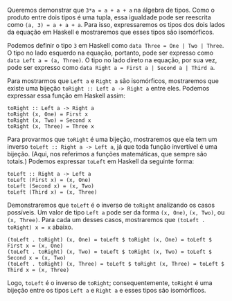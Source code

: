Queremos demonstrar que `3*a = a + a + a` na álgebra de tipos. Como o produto entre dois tipos é uma tupla, essa igualdade pode ser reescrita como `(a, 3) = a + a + a`. Para isso, expressaremos os tipos dos dois lados da equação em Haskell e mostraremos que esses tipos são isomórficos. 

Podemos definir o tipo `3` em Haskell como `data Three = One | Two | Three`. O tipo no lado esquerdo na equação, portanto, pode ser expresso como `data Left a = (a, Three)`. O tipo no lado direto na equação, por sua vez, pode ser expresso como `data Right a = First a | Second a | Third a`.

Para mostrarmos que `Left a` e `Right a` são isomórficos, mostraremos que existe uma bijeção `toRight :: Left a -> Right a` entre eles. Podemos expressar essa função em Haskell assim:
```
toRight :: Left a -> Right a
toRight (x, One) = First x
toRight (x, Two) = Second x
toRight (x, Three) = Three x
```

Para provarmos que `toRight` é uma bijeção, mostraremos que ela tem um inverso `toLeft :: Right a -> Left a`, já que toda função invertível é uma bijeção. (Aqui, nos referimos a funções matemáticas, que sempre são totais.) Podemos expressar `toLeft` em Haskell da seguinte forma:
```
toLeft :: Right a -> Left a
toLeft (First x) = (x, One)
toLeft (Second x) = (x, Two)
toLeft (Third x) = (x, Three)
```
Demonstraremos que `toLeft` é o inverso de `toRight` analizando os casos possíveis. Um valor de tipo `Left a` pode ser da forma `(x, One)`, `(x, Two)`, ou `(x, Three)`. Para cada um desses casos, mostraremos que `(toLeft . toRight) x = x` abaixo.
```
(toLeft . toRight) (x, One) = toLeft $ toRight (x, One) = toLeft $ First x = (x, One)
(toLeft . toRight) (x, Two) = toLeft $ toRight (x, Two) = toLeft $ Second x = (x, Two)
(toLeft . toRight) (x, Three) = toLeft $ toRight (x, Three) = toLeft $ Third x = (x, Three)
```
Logo, `toLeft` é o inverso de `toRight`; consequentemente, `toRight` é uma bijeção entre os tipos `Left a` e `Right a` e esses tipos são isomórficos.
